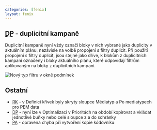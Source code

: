 ```yaml
---
categories: [fenix]
layout: fenix
---
```

## <abbr title="Detailní plán">DP</abbr> - duplicitní kampaně
Duplicitní kampaně nyní vždy označí bloky v nich vybrané jako duplicity v aktuálním plánu, nezávisle na volbě propojení s filtry duplicit. Při použití propojení s filtry duplicit, jsou stejně jako dříve, k blokům z duplicitních kampaní označeny i bloky aktuálního plánu, které odpovídají filtrům aplikovaným na bloky z duplicitních kampaní.

![Nový typ filtru v okně podmínek]({{site.url}}/data/DP_filtr_duplicit3.jpg)

## Ostatní
<ul><li><abbr title="Reachové křivky">RK</abbr> -  v Definici křivek byly skryty sloupce Médiatyp a Po mediatypech pro PEM data</li>
<li><abbr title="Detailní plán">DP</abbr> -  nyní lze v Optimalizaci v Prioritách na období kopírovat a vkládat jednotlivé buňky nebo celé sloupce z a do schránky</li>
<li><abbr title="Postanalýza">PA</abbr> -  opravena chyba při vytvoření kopie kódovníku</li></ul>





